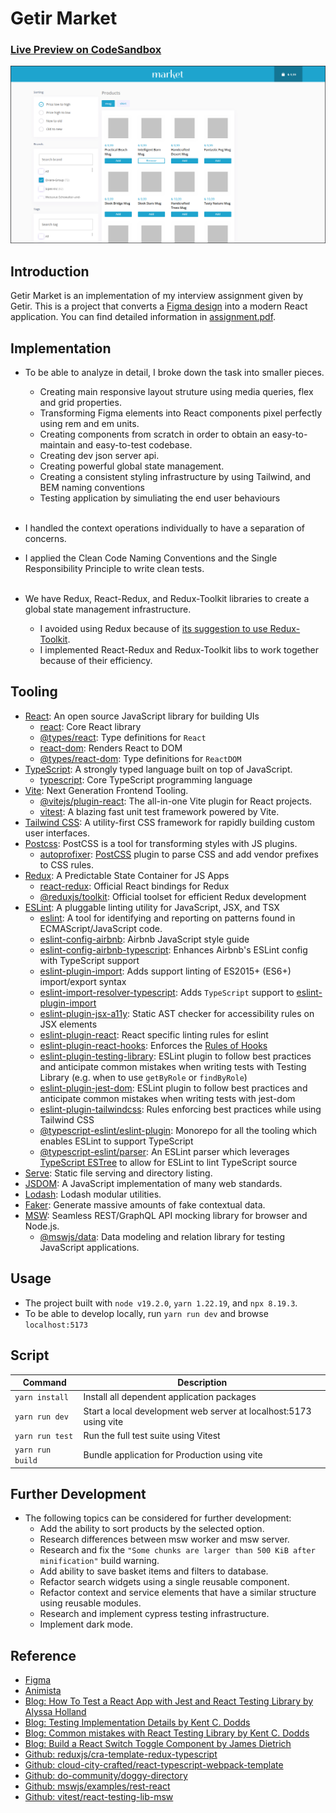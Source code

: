 # Getir Market
### [Live Preview on CodeSandbox](https://codesandbox.io/p/github/serdarsen/getir_market/main?file=%2FREADME.md)


![Getir Market](./docs/screenshot.png)

## Introduction

Getir Market is an implementation of my interview assignment given by Getir. This is a project that converts a [Figma design](./docs/design.fig) into a modern React application. You can find detailed information in [assignment.pdf](./docs/assignment.pdf).

## Implementation

- To be able to analyze in detail, I broke down the task into smaller pieces.

  - Creating main responsive layout struture using media queries, flex and grid properties.
  - Transforming Figma elements into React components pixel perfectly using rem and em units.
  - Creating components from scratch in order to obtain an easy-to-maintain and easy-to-test codebase.
  - Creating dev json server api.
  - Creating powerful global state management.
  - Creating a consistent styling infrastructure by using Tailwind, and BEM naming conventions
  - Testing application by simuliating the end user behaviours
    <br/><br/>

- I handled the context operations individually to have a separation of concerns.

- I applied the Clean Code Naming Conventions and the Single Responsibility Principle to write clean tests.
  <br/><br/>

- We have Redux, React-Redux, and Redux-Toolkit libraries to create a global state management infrastructure.
  - I avoided using Redux because of [its suggestion to use Redux-Toolkit](https://redux.js.org/introduction/why-rtk-is-redux-today).
  - I implemented React-Redux and Redux-Toolkit libs to work together because of their efficiency.

## Tooling

- [React](https://reactjs.org): An open source JavaScript library for building UIs
  - [react](https://github.com/facebook/react): Core React library
  - [@types/react](https://www.npmjs.com/package/@types/react): Type definitions for `React`
  - [react-dom](https://www.npmjs.com/package/react-dom): Renders React to DOM
  - [@types/react-dom](https://www.npmjs.com/package/@types/react-dom): Type definitions for `ReactDOM`
- [TypeScript](https://www.typescriptlang.org/): A strongly typed language built on top of JavaScript.
  - [typescript](https://github.com/Microsoft/TypeScript): Core TypeScript programming language
- [Vite](https://vitejs.dev/): Next Generation Frontend Tooling.
  - [@vitejs/plugin-react](https://github.com/vitejs/vite/tree/main/packages/plugin-react#readme): The all-in-one Vite plugin for React projects.
  - [vitest](https://github.com/vitest-dev/vitest#readme): A blazing fast unit test framework powered by Vite.
- [Tailwind CSS](https://tailwindcss.com/): A utility-first CSS framework for rapidly building custom user interfaces.
- [Postcss](https://github.com/postcss/postcss): PostCSS is a tool for transforming styles with JS plugins.
  - [autoprofixer](https://github.com/postcss/autoprefixer): [PostCSS](https://github.com/postcss/postcss) plugin to parse CSS and add vendor prefixes to CSS rules.
- [Redux](https://redux.js.org/introduction/why-rtk-is-redux-today): A Predictable State Container for JS Apps
    - [react-redux](https://react-redux.js.org/): Official React bindings for Redux
    - [@reduxjs/toolkit](https://redux-toolkit.js.org/): Official toolset for efficient Redux development
- [ESLint](https://eslint.org/): A pluggable linting utility for JavaScript, JSX, and TSX
    - [eslint](https://github.com/eslint/eslint): A tool for identifying and reporting on patterns found in ECMAScript/JavaScript code.
    - [eslint-config-airbnb](https://github.com/airbnb/javascript): Airbnb JavaScript style guide
    - [eslint-config-airbnb-typescript](https://github.com/iamturns/eslint-config-airbnb-typescript): Enhances Airbnb's ESLint config with TypeScript support
    - [eslint-plugin-import](https://github.com/import-js/eslint-plugin-import): Adds support linting of ES2015+ (ES6+) import/export syntax  
    - [eslint-import-resolver-typescript](https://github.com/import-js/eslint-import-resolver-typescript): Adds `TypeScript` support to [eslint-plugin-import](https://github.com/import-js/eslint-plugin-import)      
    - [eslint-plugin-jsx-a11y](https://github.com/jsx-eslint/eslint-plugin-jsx-a11y): Static AST checker for accessibility rules on JSX elements
    - [eslint-plugin-react](https://github.com/jsx-eslint/eslint-plugin-react): React specific linting rules for eslint  
    - [eslint-plugin-react-hooks](https://www.npmjs.com/package/eslint-plugin-react-hooks): Enforces the [Rules of Hooks](https://reactjs.org/docs/hooks-rules.html)
    - [eslint-plugin-testing-library](https://github.com/testing-library/eslint-plugin-testing-library): ESLint plugin to follow best practices and anticipate common mistakes when writing tests with Testing Library (e.g. when to use `getByRole` or `findByRole`)    
    - [eslint-plugin-jest-dom](https://github.com/testing-library/eslint-plugin-jest-dom): ESLint plugin to follow best practices and anticipate common mistakes when writing tests with jest-dom    
    - [eslint-plugin-tailwindcss](https://github.com/francoismassart/eslint-plugin-tailwindcss): Rules enforcing best practices while using Tailwind CSS    
    - [@typescript-eslint/eslint-plugin](https://github.com/typescript-eslint/typescript-eslint): Monorepo for all the tooling which enables ESLint to support TypeScript
    - [@typescript-eslint/parser](https://www.npmjs.com/package/@typescript-eslint/parser):  An ESLint parser which leverages [TypeScript ESTree](https://github.com/typescript-eslint/typescript-eslint/tree/main/packages/typescript-estree) to allow for ESLint to lint TypeScript source    
- [Serve](https://github.com/vercel/serve#readme): Static file serving and directory listing.
- [JSDOM](https://github.com/jsdom/jsdom#readme): A JavaScript implementation of many web standards.
- [Lodash](https://lodash.com/): Lodash modular utilities.
- [Faker](https://github.com/faker-js/faker#readme/): Generate massive amounts of fake contextual data.
- [MSW](https://mswjs.io/): Seamless REST/GraphQL API mocking library for browser and Node.js.
    - [@mswjs/data](https://github.com/mswjs/data#readme/): Data modeling and relation library for testing JavaScript applications.
## Usage

- The project built with `node v19.2.0`, `yarn 1.22.19`, and `npx 8.19.3`.
- To be able to develop locally, run `yarn run dev` and browse `localhost:5173`

## Script

| Command        | Description                                                         |
| -------------- | ------------------------------------------------------------------- |
| `yarn install`   | Install all dependent application packages                        |
| `yarn run dev`   | Start a local development web server at localhost:5173 using vite |
| `yarn run test`  | Run the full test suite using Vitest  
| `yarn run build` | Bundle application for Production using vite                      |

## Further Development
* The following topics can be considered for further development:
    * Add the ability to sort products by the selected option.
    * Research differences between msw worker and msw server.
    * Research and fix the `"Some chunks are larger than 500 KiB after minification"` build warning.
    * Add ability to save basket items and filters to database.
    * Refactor search widgets using a single reusable component.
    * Refactor context and service elements that have a similar structure using reusable modules.
    * Research and implement cypress testing infrastructure.
    * Implement dark mode.

## Reference

- [Figma](https://www.figma.com)
- [Animista](https://animista.net)
- [Blog: How To Test a React App with Jest and React Testing Library by Alyssa Holland](https://www.digitalocean.com/community/tutorials/how-to-test-a-react-app-with-jest-and-react-testing-library)
- [Blog: Testing Implementation Details by Kent C. Dodds](https://kentcdodds.com/blog/testing-implementation-details)
- [Blog: Common mistakes with React Testing Library by Kent C. Dodds](https://kentcdodds.com/blog/common-mistakes-with-react-testing-library)
- [Blog: Build a React Switch Toggle Component by James Dietrich](https://upmostly.com/tutorials/build-a-react-switch-toggle-component)
- [Github: reduxjs/cra-template-redux-typescript](https://github.com/reduxjs/cra-template-redux-typescript)
- [Github: cloud-city-crafted/react-typescript-webpack-template](https://github.com/cloud-city-crafted/react-typescript-webpack-template)
- [Github: do-community/doggy-directory](https://github.com/do-community/doggy-directory)
- [Github: mswjs/examples/rest-react](https://github.com/mswjs/examples/tree/master/examples/rest-react)
- [Github: vitest/react-testing-lib-msw](https://github.com/vitest-dev/vitest/tree/main/examples/react-testing-lib-msw)


